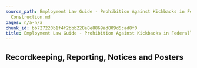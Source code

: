 ```yaml
---
source_path: Employment Law Guide - Prohibition Against Kickbacks in Federally Funded
  Construction.md
pages: n/a-n/a
chunk_id: bb727220b1f4f2bbb228e8e8869ad809d5cad8f0
title: Employment Law Guide - Prohibition Against Kickbacks in Federally Funded Construction
---
```

## Recordkeeping, Reporting, Notices and Posters
